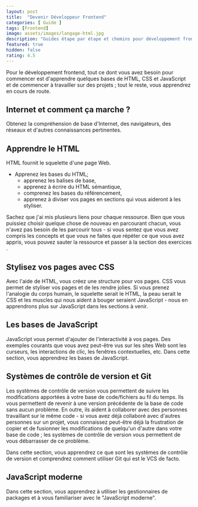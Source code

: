 ```yaml
---
layout: post
title:  "Devenir Développeur Frontend"
categories: [ Guide ]
tags: [Frontend]
image: assets/images/langage-html.jpg
description: "Guides étape par étape et chemins pour développement front-end"
featured: true
hidden: false
rating: 4.5
---
```



Pour le développement frontend, tout ce dont vous avez besoin pour commencer est d'apprendre quelques bases de HTML, CSS et JavaScript et de commencer à travailler sur des projets ; tout le reste, vous apprendrez en cours de route.

##  Internet et comment ça marche ?

Obtenez la compréhension de base d'Internet, des navigateurs, des réseaux et d'autres connaissances pertinentes.

## Apprendre le HTML

HTML fournit le squelette d'une page Web. 

- Apprenez les bases du HTML; 
  - apprenez les balises de base, 
  - apprenez à écrire du HTML sémantique, 
  - comprenez les bases du référencement, 
  - apprenez à diviser vos pages en sections qui vous aideront à les styliser.

Sachez que j'ai mis plusieurs liens pour chaque ressource. Bien que vous puissiez choisir quelque chose de nouveau en parcourant chacun, vous n'avez pas besoin de les parcourir tous - si vous sentez que vous avez compris les concepts et que vous ne faites que répéter ce que vous avez appris, vous pouvez sauter la ressource et passer à la section des exercices .

## Stylisez vos pages avec CSS

Avec l'aide de HTML, vous créez une structure pour vos pages. CSS vous permet de styliser vos pages et de les rendre jolies. Si vous prenez l'analogie du corps humain, le squelette serait le HTML, la peau serait le CSS et les muscles qui nous aident à bouger seraient JavaScript - nous en apprendrons plus sur JavaScript dans les sections à venir.

## Les bases de JavaScript

JavaScript vous permet d'ajouter de l'interactivité à vos pages. Des exemples courants que vous avez peut-être vus sur les sites Web sont les curseurs, les interactions de clic, les fenêtres contextuelles, etc. Dans cette section, vous apprendrez les bases de JavaScript.

## Systèmes de contrôle de version et Git

Les systèmes de contrôle de version vous permettent de suivre les modifications apportées à votre base de code/fichiers au fil du temps. Ils vous permettent de revenir à une version précédente de la base de code sans aucun problème. En outre, ils aident à collaborer avec des personnes travaillant sur le même code - si vous avez déjà collaboré avec d'autres personnes sur un projet, vous connaissez peut-être déjà la frustration de copier et de fusionner les modifications de quelqu'un d'autre dans votre base de code ; les systèmes de contrôle de version vous permettent de vous débarrasser de ce problème.

Dans cette section, vous apprendrez ce que sont les systèmes de contrôle de version et comprendrez comment utiliser Git qui est le VCS de facto.

## JavaScript moderne

Dans cette section, vous apprendrez à utiliser les gestionnaires de packages et à vous familiariser avec le "JavaScript moderne".